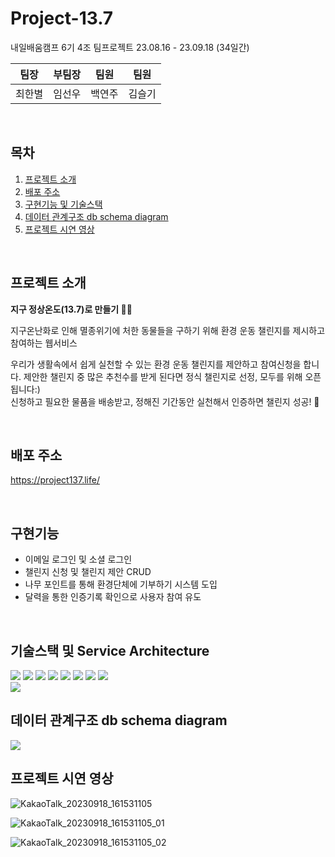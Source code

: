 # Project-13.7

내일배움캠프 6기 4조 팀프로젝트 23.08.16 - 23.09.18 (34일간)

| 팀장   | 부팀장 | 팀원   | 팀원   |
| ------ | ------ | ------ | ------ |
| 최한별 | 임선우 | 백연주 | 김슬기 |

<br>

## 목차

1. [프로젝트 소개](#프로젝트-소개)
2. [배포 주소](#배포-주소)
3. [구현기능 및 기술스택](#구현기능)
4. [데이터 관계구조 db schema diagram](#데이터-관계구조-db-schema-diagram)
5. [프로젝트 시연 영상](#프로젝트-시연-영상)

<br>

## 프로젝트 소개

**지구 정상온도(13.7)로 만들기 🐻‍❄️**

지구온난화로 인해 멸종위기에 처한 동물들을 구하기 위해 환경 운동 챌린지를 제시하고 참여하는 웹서비스

우리가 생활속에서 쉽게 실천할 수 있는 환경 운동 챌린지를 제안하고 참여신청을 합니다.
제안한 챌린지 중 많은 추천수를 받게 된다면 정식 챌린지로 선정, 모두를 위해 오픈됩니다:)<br>
신청하고 필요한 물품을 배송받고, 정해진 기간동안 실천해서 인증하면 챌린지 성공! 🎉

<br>

## 배포 주소

https://project137.life/

<br>

## 구현기능

- 이메일 로그인 및 소셜 로그인
- 챌린지 신청 및 챌린지 제안 CRUD
- 나무 포인트를 통해 환경단체에 기부하기 시스템 도입
- 달력을 통한 인증기록 확인으로 사용자 참여 유도

<br>

## 기술스택 및 Service Architecture

<div>
  <img src="https://img.shields.io/badge/next.js-000000?style=flat&logo=nextdotjs&logoColor=white"/>
  <img src="https://img.shields.io/badge/typescript-3178C6?style=flat&logo=typescript&logoColor=white"/>
	<img src="https://img.shields.io/badge/HTML5-E34F26?style=flat&logo=HTML5&logoColor=white" />
	<img src="https://img.shields.io/badge/tailwindcss-06B6D4?style=flat&logo=tailwindcss&logoColor=white" />
	<img src="https://img.shields.io/badge/Supabase-3FCF8E?style=flat&logo=Supabase&logoColor=white" />
	<img src="https://img.shields.io/badge/figma-F24E1E?style=flat&logo=figma&logoColor=white" />
	<img src="https://img.shields.io/badge/git-F05032?style=flat&logo=git&logoColor=white" />
	<img src="https://img.shields.io/badge/github-181717?style=flat&logo=github&logoColor=white" />
</div>

<img src="https://github.com/kimseulgi-creator/genesis/assets/78592995/5d4e1826-8a94-4959-aafc-84d076899b2b" />

<br>

## 데이터 관계구조 db schema diagram

<img src="https://github.com/kimseulgi-creator/genesis/assets/78592995/94f609f1-5860-4eef-86fb-52a03f1d2749" />

<br>

## 프로젝트 시연 영상

![KakaoTalk_20230918_161531105](https://github.com/kimseulgi-creator/genesis/assets/78592995/525573ae-23d6-48eb-a6c9-4cbefbd3d939)

![KakaoTalk_20230918_161531105_01](https://github.com/kimseulgi-creator/genesis/assets/78592995/0e007c22-ae0d-4634-bccb-bd3be04c6fc8)

![KakaoTalk_20230918_161531105_02](https://github.com/kimseulgi-creator/genesis/assets/78592995/fe650bfd-1600-4911-8f79-00992d56f509)

